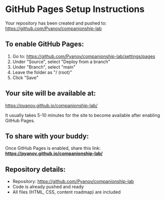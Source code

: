# GitHub Pages Setup Instructions

Your repository has been created and pushed to: https://github.com/Pyanov/companionship-lab

## To enable GitHub Pages:

1. Go to: https://github.com/Pyanov/companionship-lab/settings/pages
2. Under "Source", select "Deploy from a branch"
3. Under "Branch", select "main"
4. Leave the folder as "/ (root)"
5. Click "Save"

## Your site will be available at:
https://pyanov.github.io/companionship-lab/

It usually takes 5-10 minutes for the site to become available after enabling GitHub Pages.

## To share with your buddy:
Once GitHub Pages is enabled, share this link: **https://pyanov.github.io/companionship-lab/**

## Repository details:
- Repository: https://github.com/Pyanov/companionship-lab
- Code is already pushed and ready
- All files (HTML, CSS, content roadmap) are included